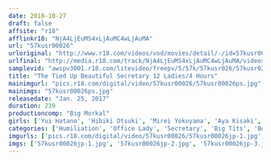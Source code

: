 ```yaml
---
date: 2018-10-27
draft: false
affsite: "r18"
afflinkr18: "NjA4LjEuMS4xLjAuMC4wLjAuMA"
url: "57kusr00026"
urloriginal: "http://www.r18.com/videos/vod/movies/detail/-/id=57kusr00026"
urlfinal: "http://media.r18.com/track/NjA4LjEuMS4xLjAuMC4wLjAuMA/videos/vod/movies/detail/-/id=57kusr00026"
samplevid: "awspv3001.r18.com/litevideo/freepv/5/57k/57kusr026/57kusr026_dmb_w.mp4"
title: "The Tied Up Beautiful Secretary 12 Ladies/4 Hours"
mainimgurl: "pics.r18.com/digital/video/57kusr00026/57kusr00026ps.jpg"
mainimgs: "57kusr00026ps.jpg"
releasedate: "Jan. 25, 2017"
duration: 239
productioncomp: "Big Morkal"
girls: ['Yui Hatano', 'Hibiki Otsuki', 'Mirei Yokoyama', 'Aya Kisaki', 'Mao Mizusawa (Maomi Nagasawa)', 'Saki Hatsumi', 'Yuria Ashina', 'Ruka Kanae', 'Mao Hamasaki', 'Ayumi Shinoda']
categories: ['Humiliation', 'Office Lady', 'Secretary', 'Big Tits', 'Bondage', 'Compilation', 'Over 4 Hours', 'Hi-Def']
imgurls: ['pics.r18.com/digital/video/57kusr00026/57kusr00026jp-1.jpg', 'pics.r18.com/digital/video/57kusr00026/57kusr00026jp-2.jpg', 'pics.r18.com/digital/video/57kusr00026/57kusr00026jp-3.jpg', 'pics.r18.com/digital/video/57kusr00026/57kusr00026jp-4.jpg', 'pics.r18.com/digital/video/57kusr00026/57kusr00026jp-5.jpg', 'pics.r18.com/digital/video/57kusr00026/57kusr00026jp-6.jpg', 'pics.r18.com/digital/video/57kusr00026/57kusr00026jp-7.jpg', 'pics.r18.com/digital/video/57kusr00026/57kusr00026jp-8.jpg', 'pics.r18.com/digital/video/57kusr00026/57kusr00026jp-9.jpg', 'pics.r18.com/digital/video/57kusr00026/57kusr00026jp-10.jpg', 'pics.r18.com/digital/video/57kusr00026/57kusr00026jp-11.jpg', 'pics.r18.com/digital/video/57kusr00026/57kusr00026jp-12.jpg', 'pics.r18.com/digital/video/57kusr00026/57kusr00026jp-13.jpg', 'pics.r18.com/digital/video/57kusr00026/57kusr00026jp-14.jpg', 'pics.r18.com/digital/video/57kusr00026/57kusr00026jp-15.jpg', 'pics.r18.com/digital/video/57kusr00026/57kusr00026jp-16.jpg', 'pics.r18.com/digital/video/57kusr00026/57kusr00026jp-17.jpg', 'pics.r18.com/digital/video/57kusr00026/57kusr00026jp-18.jpg', 'pics.r18.com/digital/video/57kusr00026/57kusr00026jp-19.jpg', 'pics.r18.com/digital/video/57kusr00026/57kusr00026jp-20.jpg']
imgs: ['57kusr00026jp-1.jpg', '57kusr00026jp-2.jpg', '57kusr00026jp-3.jpg', '57kusr00026jp-4.jpg', '57kusr00026jp-5.jpg', '57kusr00026jp-6.jpg', '57kusr00026jp-7.jpg', '57kusr00026jp-8.jpg', '57kusr00026jp-9.jpg', '57kusr00026jp-10.jpg', '57kusr00026jp-11.jpg', '57kusr00026jp-12.jpg', '57kusr00026jp-13.jpg', '57kusr00026jp-14.jpg', '57kusr00026jp-15.jpg', '57kusr00026jp-16.jpg', '57kusr00026jp-17.jpg', '57kusr00026jp-18.jpg', '57kusr00026jp-19.jpg', '57kusr00026jp-20.jpg']
---
```

